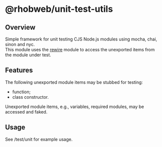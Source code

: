 # @rhobweb/unit-test-utils

## Overview

Simple framework for unit testing CJS Node.js modules using mocha, chai, sinon and nyc.
<br>This module uses the [rewire](https://www.npmjs.com/package/rewire) module to access the unexported items from the module under test.

## Features

The following unexported module items may be stubbed for testing:
  - function;
  - class constructor.

Unexported module items, e.g., variables, required modules, may be accessed and faked.

## Usage

See /test/unit for example usage.